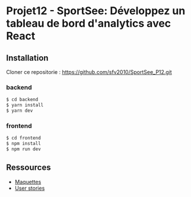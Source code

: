 # Projet12 - SportSee: Développez un tableau de bord d'analytics avec React

## Installation

Cloner ce repositorie : https://github.com/sfv2010/SportSee_P12.git

### backend

```sh
$ cd backend
$ yarn install
$ yarn dev
```

### frontend

```sh
$ cd frontend
$ npm install
$ npm run dev
```

## Ressources

-   [Maquettes](https://www.figma.com/file/BMomGVZqLZb811mDMShpLu/UI-design-Sportify-FR?type=design&node-id=0-1&mode=design&t=O427lHMSGPydaGuR-0)
-   [User stories](https://openclassrooms.notion.site/Tableau-de-bord-SportSee-6686aa4b5f44417881a4884c9af5669e)
